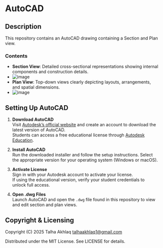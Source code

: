 # AutoCAD

## Description
This repository contains an AutoCAD drawing containing a Section and Plan view.

### Contents
- **Section View**: Detailed cross-sectional representations showing internal components and construction details.
- ![image](https://github.com/user-attachments/assets/9b1c4ed2-f912-43c4-b49a-a61965255ea8)
- **Plan View**: Top-down views clearly depicting layouts, arrangements, and spatial dimensions.
- ![image](https://github.com/user-attachments/assets/bb00dff9-2910-44dc-9c9d-83210d02e5d8)


## Setting Up AutoCAD

1. **Download AutoCAD**  
   Visit [Autodesk’s official website](https://www.autodesk.com/products/autocad/overview) and create an account to download the latest version of AutoCAD.  
   Students can access a free educational license through [Autodesk Education](https://www.autodesk.com/education/edu-software/overview).

2. **Install AutoCAD**  
   Run the downloaded installer and follow the setup instructions. Select the appropriate version for your operating system (Windows or macOS).

3. **Activate License**  
   Sign in with your Autodesk account to activate your license.  
   If using the educational version, verify your student credentials to unlock full access.

4. **Open .dwg Files**  
   Launch AutoCAD and open the `.dwg` file found in this repository to view and edit section and plan views.

## Copyright & Licensing

Copyright (C) 2025 Talha Akhlaq <talhaakhlaq1@gmail.com>

Distributed under the MIT License. See LICENSE for details.
##
